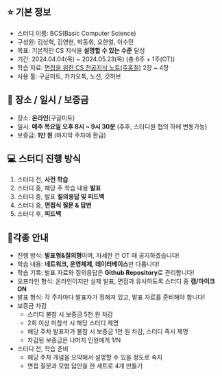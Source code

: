 ## ⭐️ 기본 정보
- 스터디 이름: BCS(Basic Computer Science)
- 구성원: 김상혁, 김영현, 박동휘, 오한얼, 이수민
- 목표: 기본적인 CS 지식을 **설명할 수 있는 수준** 달성
- 기간: 2024.04.04(목) ~ 2024.05.23(목) (총 6주 + 1주(OT))
- 학습 자료: [면접을 위한 CS 전공지식 노트(주홍철)](https://product.kyobobook.co.kr/detail/S000001834833?utm_source=google&utm_medium=cpc&utm_campaign=googleSearch&gt_network=g&gt_keyword=&gt_target_id=aud-901091942354:dsa-435935280379&gt_campaign_id=9979905549&gt_adgroup_id=132556570510&gad_source=1&gclid=Cj0KCQjwwYSwBhDcARIsAOyL0fhby9LTtW8HLZ5Wg0aW9oKf_EyHPNtAttNCtkeyvmU4HlWw4sGx6VYaAnT5EALw_wcB) 2장 ~ 4장
- 사용 툴: 구글미트, 카카오톡, 노션, 깃허브

## 🏢 장소 / 일시 / 보증금
- 장소: **온라인**(구글미트)
- 일시: **매주 목요일 오후 8시 ~ 9시 30분** (추후, 스터디원 협의 하에 변동가능)
- 보증금: **1만 원** (마지막 주차에 환급)

## 💻 스터디 진행 방식
1. 스터디 전, **사전 학습**
2. 스터디 중, 해당 주 학습 내용 **발표**
3. 스터디 중, 발표 **질의응답 및 피드백**
4. 스터디 중, **면접식 질문 & 답변**
5. 스터디 후, **피드백**

## 📍각종 안내
- 진행 방식: **발표형&질의형**이며, 자세한 건 OT 때 공지하겠습니다!
- 학습 내용: **네트워크, 운영체제, 데이터베이스**만 다룹니다!
- 학습 기록: 발표 자료와 질의응답은 **Github Repository**로 관리합니다!
- 오프라인 형식: 온라인이지만 실제 발표, 면접과 유사하도록 스터디 중 **캠/마이크 ON**
- 발표 형식: 각 주차마다 발표자가 정해져 있고, 발표 자료를 준비해야 합니다!
- 보증금 차감
    - 스터디 불참 시 보증금 5천 원 차감
    - 2회 이상 미참석 시 해당 스터디 제명
    - 해당 주차 발표자가 불참 시 보증금 1만 원 차감, 스터디 즉시 제명
    - 차감된 보증금은 나머지 인원에게 1/N
- 스터디 전, 학습 준비
    - 해당 주차 개념을 요약해서 설명할 수 있을 정도로 숙지
    - 면접 질문과 모범 답안을 한 세트로 4개 만들기